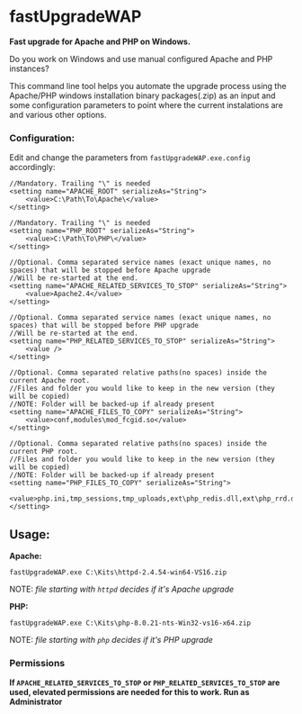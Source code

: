 # fastUpgradeWAP
**Fast upgrade for Apache and PHP on Windows.**

Do you work on Windows and use manual configured Apache and PHP instances? 

This command line tool helps you automate the upgrade process using the Apache/PHP windows installation binary packages(.zip) as an input and some configuration parameters to point where the current instalations are and various other options.

### Configuration:
Edit and change the parameters from `fastUpgradeWAP.exe.config` accordingly:
```
//Mandatory. Trailing "\" is needed
<setting name="APACHE_ROOT" serializeAs="String">
	<value>C:\Path\To\Apache\</value>
</setting>

//Mandatory. Trailing "\" is needed
<setting name="PHP_ROOT" serializeAs="String">
	<value>C:\Path\To\PHP\</value>
</setting>

//Optional. Comma separated service names (exact unique names, no spaces) that will be stopped before Apache upgrade
//Will be re-started at the end.
<setting name="APACHE_RELATED_SERVICES_TO_STOP" serializeAs="String">
	<value>Apache2.4</value>
</setting>

//Optional. Comma separated service names (exact unique names, no spaces) that will be stopped before PHP upgrade
//Will be re-started at the end.
<setting name="PHP_RELATED_SERVICES_TO_STOP" serializeAs="String">
	<value />
</setting>

//Optional. Comma separated relative paths(no spaces) inside the current Apache root.
//Files and folder you would like to keep in the new version (they will be copied)
//NOTE: Folder will be backed-up if already present
<setting name="APACHE_FILES_TO_COPY" serializeAs="String">
	<value>conf,modules\mod_fcgid.so</value>
</setting>

//Optional. Comma separated relative paths(no spaces) inside the current PHP root.
//Files and folder you would like to keep in the new version (they will be copied)
//NOTE: Folder will be backed-up if already present
<setting name="PHP_FILES_TO_COPY" serializeAs="String">
	<value>php.ini,tmp_sessions,tmp_uploads,ext\php_redis.dll,ext\php_rrd.dll</value>
</setting>
```

## Usage:

**Apache:**
```
fastUpgradeWAP.exe C:\Kits\httpd-2.4.54-win64-VS16.zip
```
NOTE: _file starting with `httpd` decides if it's Apache upgrade_

**PHP:**
```
fastUpgradeWAP.exe C:\Kits\php-8.0.21-nts-Win32-vs16-x64.zip
```
NOTE: _file starting with `php` decides if it's PHP upgrade_

### Permissions
**If `APACHE_RELATED_SERVICES_TO_STOP` or `PHP_RELATED_SERVICES_TO_STOP` are used, elevated permissions are needed for this to work. Run as Administrator**
